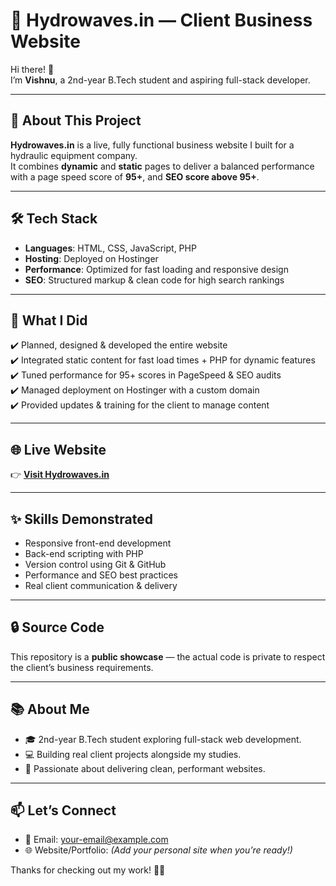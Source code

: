 # 🌊 Hydrowaves.in — Client Business Website

Hi there! 👋  
I’m **Vishnu**, a 2nd-year B.Tech student and aspiring full-stack developer.

---

## 🚀 About This Project

**Hydrowaves.in** is a live, fully functional business website I built for a hydraulic equipment company.  
It combines **dynamic** and **static** pages to deliver a balanced performance with a page speed score of **95+**, and **SEO score above 95+**.

---

## 🛠️ Tech Stack

- **Languages**: HTML, CSS, JavaScript, PHP  
- **Hosting**: Deployed on Hostinger  
- **Performance**: Optimized for fast loading and responsive design  
- **SEO**: Structured markup & clean code for high search rankings

---

## 🎯 What I Did

✔️ Planned, designed & developed the entire website  
✔️ Integrated static content for fast load times + PHP for dynamic features  
✔️ Tuned performance for 95+ scores in PageSpeed & SEO audits  
✔️ Managed deployment on Hostinger with a custom domain  
✔️ Provided updates & training for the client to manage content

---

## 🌐 Live Website

👉 [**Visit Hydrowaves.in**](https://hydrowaves.in)

---

## ✨ Skills Demonstrated

- Responsive front-end development
- Back-end scripting with PHP
- Version control using Git & GitHub
- Performance and SEO best practices
- Real client communication & delivery

---

## 🔒 Source Code

This repository is a **public showcase** — the actual code is private to respect the client’s business requirements.

---

## 📚 About Me

- 🎓 2nd-year B.Tech student exploring full-stack web development.
- 💻 Building real client projects alongside my studies.
- 🌟 Passionate about delivering clean, performant websites.

---

## 📫 Let’s Connect

- 📧 Email: [your-email@example.com](mailto:your-email@example.com)
- 🌐 Website/Portfolio: *(Add your personal site when you’re ready!)*

Thanks for checking out my work! 🚀✨
